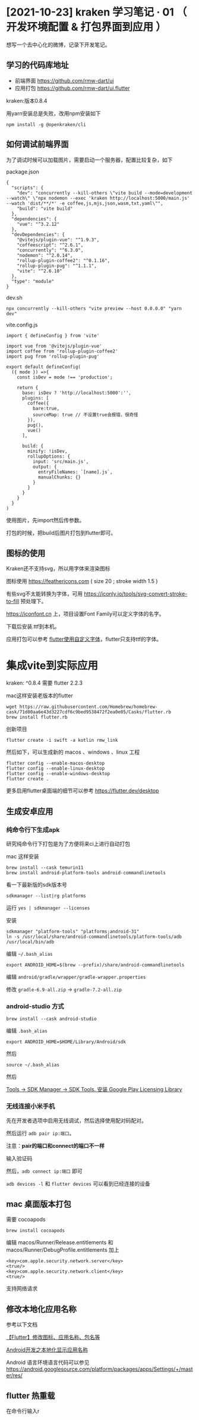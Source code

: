 # [2021-10-23] kraken 学习笔记 · 01 （ 开发环境配置 & 打包界面到应用 ）

想写一个去中心化的微博，记录下开发笔记。

## 学习的代码库地址

* 前端界面 https://github.com/rmw-dart/ui
* 应用打包 https://github.com/rmw-dart/ui.flutter

kraken:版本0.8.4

用yarn安装总是失败，改用npm安装如下

```
npm install -g @openkraken/cli
```



## 如何调试前端界面

为了调试时候可以加载图片，需要启动一个服务器，配置比较复杂，如下

package.json

```
{
  "scripts": {
    "dev": "concurrently --kill-others \"vite build --mode=development --watch\" \"npx nodemon --exec 'kraken http://localhost:5000/main.js' --watch 'dist/**/*' -e coffee,js,mjs,json,wasm,txt,yaml\"",
    "build": "vite build"
  },
  "dependencies": {
    "vue": "^3.2.12"
  },
  "devDependencies": {
    "@vitejs/plugin-vue": "^1.9.3",
    "coffeescript": "^2.6.1",
    "concurrently": "^6.3.0",
    "nodemon": "^2.0.14",
    "rollup-plugin-coffee2": "^0.1.16",
    "rollup-plugin-pug": "^1.1.1",
    "vite": "^2.6.10"
  },
  "type": "module"
}
```

dev.sh

```
npx concurrently --kill-others "vite preview --host 0.0.0.0" "yarn dev"
```

vite.config.js

```
import { defineConfig } from 'vite'

import vue from '@vitejs/plugin-vue'
import coffee from 'rollup-plugin-coffee2'
import pug from 'rollup-plugin-pug'

export default defineConfig(
  ({ mode }) =>{
    const isDev = mode !== 'production';

    return {
      base: isDev ? 'http://localhost:5000':'',
      plugins: [
        coffee({
          bare:true,
          sourceMap: true // 不设置true会报错，很奇怪
        }),
        pug(),
        vue()
      ],

      build: {
        minify: !isDev,
        rollupOptions: {
          input: 'src/main.js',
          output: {
            entryFileNames: `[name].js`,
            manualChunks: {}
          }
        }
      }
    }
  }
)
```

使用图片，先import然后传参数。

打包的时候，把build后图片打包到flutter即可。

## 图标的使用


Kraken还不支持svg，所以用字体来渲染图标

图标使用 https://feathericons.com ( size 20 ; stroke width 1.5 )

有些svg不太能转换为字体，可用 https://iconly.io/tools/svg-convert-stroke-to-fill 预处理下。

https://iconfont.cn 上，项目设置Font Family可以定义字体的名字。

下载后安装.ttf到本机。

应用打包可以参考 [flutter使用自定义字体](https://flutter.cn/docs/cookbook/design/fonts)，flutter只支持ttf的字体。



# 集成vite到实际应用

kraken: ^0.8.4 需要 flutter 2.2.3

mac这样安装老版本的flutter

```
wget https://raw.githubusercontent.com/Homebrew/homebrew-cask/71d00aa6e43d3227cdf6c9bed9538472f2ea0e05/Casks/flutter.rb
brew install flutter.rb
```

创新项目

```
flutter create -i swift -a kotlin rmw_link
```

然后如下，可以生成新的 macos 、windows 、linux 工程

```
flutter config --enable-macos-desktop
flutter config --enable-linux-desktop
flutter config --enable-windows-desktop
flutter create .
```

更多启用flutter桌面端的细节可以参考 https://flutter.dev/desktop

## 生成安卓应用

### 纯命令行下生成apk

研究纯命令行下打包是为了方便将来ci上进行自动打包

mac 这样安装

```
brew install --cask temurin11
brew install android-platform-tools android-commandlinetools
```

看一下最新版的sdk版本号
```
sdkmanager --list|rg platforms
```

运行 `yes | sdkmanager --licenses`

安装
```
sdkmanager "platform-tools" "platforms;android-31"
ln -s /usr/local/share/android-commandlinetools/platform-tools/adb /usr/local/bin/adb
```

编辑 `~/.bash_alias`
```
export ANDROID_HOME=$(brew --prefix)/share/android-commandlinetools
```

编辑 `android/gradle/wrapper/gradle-wrapper.properties`

修改 `gradle-6.9-all.zip` → `gradle-7.2-all.zip`

### android-studio 方式

```
brew install --cask android-studio
```

编辑 `.bash_alias`

```
export ANDROID_HOME=$HOME/Library/Android/sdk
```

然后

```
source ~/.bash_alias
```

然后

[Tools -> SDK Manager -> SDK Tools. 安装 Google Play Licensing Library](https://stackoverflow.com/a/65372165/2030331)

### 无线连接小米手机

先在开发者选项中启用无线调试，然后选择使用配对码配对。

然后运行 `adb pair ip:端口`。

注意：**pair的端口和connect的端口不一样**

输入验证码

然后，`adb connect ip:端口` 即可

`adb devices -l` 和 `flutter devices` 可以看到已经连接的设备

## mac 桌面版本打包

需要 cocoapods

`brew install cocoapods `

编辑 macos/Runner/Release.entitlements 和 macos/Runner/DebugProfile.entitlements  加上

```
<key>com.apple.security.network.server</key>
<true/>
<key>com.apple.security.network.client</key>
<true/>
```

支持网络请求


## 修改本地化应用名称

参考以下文档

[【Flutter】修改图标、应用名称、包名等](https://www.jianshu.com/p/8488b334926d)

[Android开发之本地化显示应用名称](https://jingyan.baidu.com/article/0a52e3f4338477bf62ed72e4.html)

Android 语言环境语言代码可以参见 https://android.googlesource.com/platform/packages/apps/Settings/+/master/res/



## flutter 热重载

在命令行输入r
